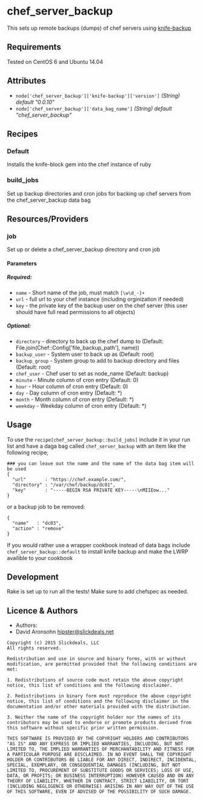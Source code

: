 # chef_server_backup

This sets up remote backups (dumps) of chef servers using [knife-backup](https://github.com/mdxp/knife-backup)

## Requirements
Tested on CentOS 6 and Ubuntu 14.04

## Attributes
* `node['chef_server_backup']['knife-backup']['version']` *(String) default "0.0.10"*
* `node['chef_server_backup']['data_bag_name']` *(String) default "chef_server_backup"*

## Recipes
### Default
Installs the knife-block gem into the chef instance of ruby

### build_jobs
Set up backup directories and cron jobs for backing up chef servers from the chef_server_backup data bag

## Resources/Providers
### job
Set up or delete a chef_server_backup directory and cron job

#### Parameters
##### Required:
* `name` - Short name of the job, must match `[\w\d_-]+`
* `url` - full url to your chef instance (including orginization if needed)
* `key` - the private key of the backup user on the chef server (this user should have full read permissions to all objects)

##### Optional:
- `directory` - directory to back up the chef dump to (Default: File.join(Chef::Config['file_backup_path'], name))
- `backup_user` - System user to back up as (Default: root)
- `backup_group` - System group to add to backup directory and files (Default: root)
- `chef_user` - Chef user to set as node_name (Default: backup)
- `minute` - Minute column of cron entry (Default: 0)
- `hour` - Hour column of cron entry (Default: 0)
- `day` - Day column of cron entry (Default: *)
- `month` - Month column of cron entry (Default: *)
- `weekday` - Weekday column of cron entry (Default: *)

## Usage
To use the `recipe[chef_server_backup::build_jobs]` include it in your run list and have a daga bag called `chef_server_backup` with an item like the following recipe;

```
### you can leave out the name and the name of the data bag item will be used
{
  "url"       : "https://chef.example.com/",
  "directory" : "/var/chef/backup/dc01",
  "key"       : "-----BEGIN RSA PRIVATE KEY-----\nMIIEow..."
}
```

or a backup job to be removed:

```
{
  "name"   : "dc03",
  "action" : "remove"
}
```

If you would rather use a wrapper cookbook instead of data bags include `chef_server_backup::default` to install knife backup and make the LWRP availible to your cookbook

## Development
Rake is set up to run all the tests! Make sure to add chefspec as needed.

## Licence & Authors
- Authors:
 - David Aronsohn <hipster@slickdeals.net>

```text
Copyright (c) 2015 Slickdeals, LLC
All rights reserved.

Redistribution and use in source and binary forms, with or without modification, are permitted provided that the following conditions are met:

1. Redistributions of source code must retain the above copyright notice, this list of conditions and the following disclaimer.

2. Redistributions in binary form must reproduce the above copyright notice, this list of conditions and the following disclaimer in the documentation and/or other materials provided with the distribution.

3. Neither the name of the copyright holder nor the names of its contributors may be used to endorse or promote products derived from this software without specific prior written permission.

THIS SOFTWARE IS PROVIDED BY THE COPYRIGHT HOLDERS AND CONTRIBUTORS "AS IS" AND ANY EXPRESS OR IMPLIED WARRANTIES, INCLUDING, BUT NOT LIMITED TO, THE IMPLIED WARRANTIES OF MERCHANTABILITY AND FITNESS FOR A PARTICULAR PURPOSE ARE DISCLAIMED. IN NO EVENT SHALL THE COPYRIGHT HOLDER OR CONTRIBUTORS BE LIABLE FOR ANY DIRECT, INDIRECT, INCIDENTAL, SPECIAL, EXEMPLARY, OR CONSEQUENTIAL DAMAGES (INCLUDING, BUT NOT LIMITED TO, PROCUREMENT OF SUBSTITUTE GOODS OR SERVICES; LOSS OF USE, DATA, OR PROFITS; OR BUSINESS INTERRUPTION) HOWEVER CAUSED AND ON ANY THEORY OF LIABILITY, WHETHER IN CONTRACT, STRICT LIABILITY, OR TORT (INCLUDING NEGLIGENCE OR OTHERWISE) ARISING IN ANY WAY OUT OF THE USE OF THIS SOFTWARE, EVEN IF ADVISED OF THE POSSIBILITY OF SUCH DAMAGE.
```

